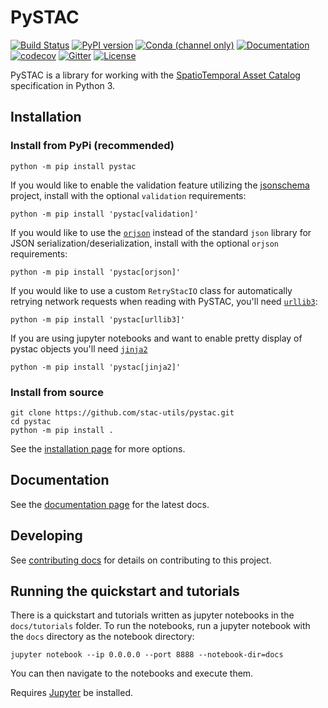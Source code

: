 # PySTAC

[![Build Status](https://github.com/stac-utils/pystac/workflows/CI/badge.svg?branch=main)](https://github.com/stac-utils/pystac/actions/workflows/continuous-integration.yml)
[![PyPI version](https://badge.fury.io/py/pystac.svg)](https://badge.fury.io/py/pystac)
[![Conda (channel only)](https://img.shields.io/conda/vn/conda-forge/pystac)](https://anaconda.org/conda-forge/pystac)
[![Documentation](https://readthedocs.org/projects/pystac/badge/?version=latest)](https://pystac.readthedocs.io/en/latest/)
[![codecov](https://codecov.io/gh/stac-utils/pystac/branch/main/graph/badge.svg)](https://codecov.io/gh/stac-utils/pystac)
[![Gitter](https://badges.gitter.im/SpatioTemporal-Asset-Catalog/python.svg)](https://gitter.im/SpatioTemporal-Asset-Catalog/python?utm_source=badge&utm_medium=badge&utm_campaign=pr-badge)
[![License](https://img.shields.io/badge/License-Apache%202.0-blue.svg)](https://opensource.org/licenses/Apache-2.0)

PySTAC is a library for working with the [SpatioTemporal Asset Catalog](https://stacspec.org) specification in Python 3.

## Installation

### Install from PyPi (recommended)

```shell
python -m pip install pystac
```

If you would like to enable the validation feature utilizing the
[jsonschema](https://pypi.org/project/jsonschema/) project, install with the optional
`validation` requirements:

```shell
python -m pip install 'pystac[validation]'
```

If you would like to use the [`orjson`](https://pypi.org/project/orjson/) instead of the
standard `json` library for JSON serialization/deserialization, install with the
optional `orjson` requirements:

```shell
python -m pip install 'pystac[orjson]'
```

If you would like to use a custom `RetryStacIO` class for automatically retrying
network requests when reading with PySTAC, you'll need
[`urllib3`](https://urllib3.readthedocs.io/en/stable/):

```shell
python -m pip install 'pystac[urllib3]'
```

If you are using jupyter notebooks and want to enable pretty display of pystac
objects you'll need [`jinja2`](https://pypi.org/project/Jinja2/)

```shell
python -m pip install 'pystac[jinja2]'
```

### Install from source

```shell
git clone https://github.com/stac-utils/pystac.git
cd pystac
python -m pip install .
```

See the [installation page](https://pystac.readthedocs.io/en/latest/installation.html)
for more options.

## Documentation

See the [documentation page](https://pystac.readthedocs.io/en/latest/) for the latest docs.

## Developing

See [contributing docs](https://pystac.readthedocs.io/en/latest/contributing.html)
for details on contributing to this project.

## Running the quickstart and tutorials

There is a quickstart and tutorials written as jupyter notebooks in the `docs/tutorials` folder.
To run the notebooks, run a jupyter notebook with the `docs` directory as the notebook directory:

```shell
jupyter notebook --ip 0.0.0.0 --port 8888 --notebook-dir=docs
```

You can then navigate to the notebooks and execute them.

Requires [Jupyter](https://jupyter.org/) be installed.
